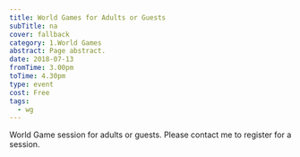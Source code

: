 ```yaml
---
title: World Games for Adults or Guests
subTitle: na
cover: fallback
category: 1.World Games
abstract: Page abstract.
date: 2018-07-13
fromTime: 3.00pm
toTime: 4.30pm
type: event
cost: Free
tags:
  - wg
---
```


World Game session for adults or guests. Please contact me to register for a session.

